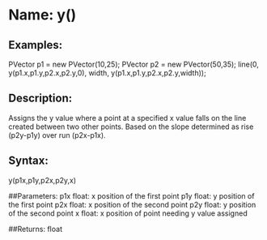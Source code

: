 # Name: y()

## Examples:
PVector p1 = new PVector(10,25);
PVector p2 = new PVector(50,35);
line(0, y(p1.x,p1.y,p2.x,p2.y,0), width, y(p1.x,p1.y,p2.x,p2.y,width));

## Description:
Assigns the y value where a point at a specified x value falls on the line created between two other points. Based on the slope determined as rise (p2y-p1y) over run (p2x-p1x).

## Syntax:
y(p1x,p1y,p2x,p2y,x)

##Parameters: 
p1x       float: x position of the first point
p1y       float: y position of the first point
p2x       float: x position of the second point
p2y       float: y position of the second point
x         float: x position of point needing y value assigned

##Returns:
float
